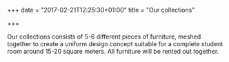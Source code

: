 +++
date = "2017-02-21T12:25:30+01:00"
title = "Our collections"

+++

Our collections consists of 5-6 different pieces of furniture, meshed together to create a uniform design concept suitable for a complete student room around 15-20 square meters. All furniture will be rented out together.